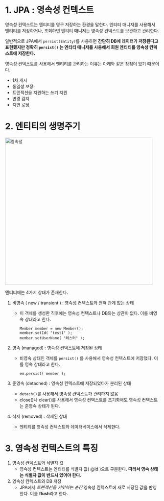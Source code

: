 # 1. JPA : 영속성 컨텍스트

영속성 컨텍스트는 엔티티를 영구 저장하는 환경을 말한다. 엔티티 매니저를 사용해서 엔티티를 저장하거나, 조회하면 엔티티 매니저는 영속성 컨텍스트를 보관하고 관리한다.

일반적으로 JPA에서 `persist(Entity)`를 사용하면 **간단히 DB에 데이터가 저장된다고 표현했지만 정확히 `persist()` 는 엔티티 매니저를 사용해서 회원 엔티티를 영속성 컨텍스트에 저장한다.** 

영속성 컨텍스트를 사용해서 엔티티를 관리하는 이유는 아래와 같은 장점이 있기 때문이다.

- 1차 캐시
- 동일성 보장
- 트랜잭션을 지원하는 쓰기 지원
- 변경 감지
- 지연 로딩

# 2. 엔티티의 생명주기

<img width="481" alt="영속성" src="https://user-images.githubusercontent.com/68282095/175769635-2ae59650-1a27-457c-82f7-5dd551b0e341.png">

엔티티에는 4가지 상태가 존재한다.

1. 비영속 ( new / transient ) : 영속성 컨텍스트와 전혀 관계 없는 상태

   - 이 객체를 생성한 직후에는 영속성 컨텍스트나 DB와는 상관이 없다. 이를 비영속 상태라고 한다.

     ```
     Member member = new Member();
     member.setId( "test1" );
     member.setUserName( "테스터" );
     ```

2. 영속 (managed) : 영속성 컨텍스트에 저장된 상태

   - 비영속 상태인 객체를 `persist()` 를 사용해서 영속성 컨텍스트에 저장했다. 이를 영속 상태라고 한다.

     ```
     em.persist( member );
     ```

3. 준영속 (detached) : 영속성 컨텍스트에 저장되었다가 분리된 상태

   - `detach()`를 사용해서 영속성 컨텍스트가 관리하지 않음
   - close()나 clear()를 사용해서 영속성 컨텍스트를 초기화해도 영속성 컨텍스트는 준영속 상태가 된다.

4. 삭제 (removed) : 삭제된 상태

   - 엔티티를 영속성 컨텍스트와 데이터베이스에서 삭제한다.

# 3. 영속성 컨텍스트의 특징

1. 영속성 컨텍스트와 식별자 값
   - 영속성 컨텍스트는 엔티티를 식별자 값( @Id )으로 구분한다. **따라서 영속 상태는 식별자 값이 반드시 있어야 한다.**
2. 영속성 컨텍스트와 DB 저장
   - JPA에서 *트렌잭션을 커밋하는 순간* 영속성 컨텍스트에 새로 저장된 값을 반영한다. 이를 **flush**라고 한다.




